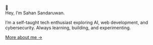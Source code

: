 🌱  
Hey, I’m Sahan Sandaruwan.

I’m a self-taught tech enthusiast exploring AI, web development, and cybersecurity. Always learning, building, and experimenting.

[More about me →](https://sahansandaruwan.pages.dev/)
